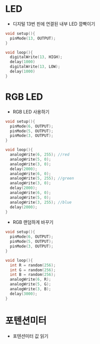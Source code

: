 # LED
* 디지털 13번 핀에 연결된 내부 LED 깜빡이기
```cpp
void setup(){
  pinMode(13, OUTPUT);
}

void loop(){
  digitalWrite(13, HIGH);
  delay(1000)
  digitalWrite(13, LOW);
  delay(1000)
}
```

# RGB LED
* RGB LED 사용하기
```cpp
void setup(){
  pinMode(6, OUTPUT);
  pinMode(5, OUTPUT);
  pinMode(3, OUTPUT);
}

void loop(){
  analogWrite(6, 255); //red
  analogWrite(5, 0);
  analogWrite(3, 0);
  delay(2000);
  analogWrite(6, 0);
  analogWrite(5, 255); //green
  analogWrite(3, 0);
  delay(2000);
  analogWrite(6, 0);
  analogWrite(5, 0);
  analogWrite(3, 255); //blue
  delay(2000);
}
```

* RGB 랜덤하게 바꾸기
```cpp
void setup(){
  pinMode(6, OUTPUT);
  pinMode(5, OUTPUT);
  pinMode(3, OUTPUT);
}

void loop(){
  int R = random(256);
  int G = random(256);
  int B = random(256);
  analogWrite(6, R);
  analogWrite(5, G);
  analogWrite(3, B);
  delay(3000);
}
```

# 포텐션미터
* 포텐션미터 값 읽기
```cpp

```





